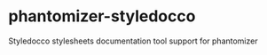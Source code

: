 phantomizer-styledocco
======================

Styledocco stylesheets documentation tool support for phantomizer
